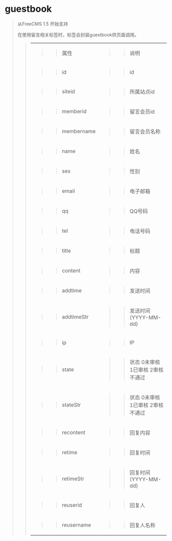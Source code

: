 # guestbook #
<p>
<blockquote><span>从FreeCMS 1.</span><span>5</span><span> 开始支持</span></p>
<p>
<span>在使用留言相关标签时，标签会封装</span><span>guestbook</span><span>供页面调用。</span></p>
<p>
<blockquote></p>
<table>
</blockquote><tbody>
<blockquote><tr>
<blockquote><td>
<blockquote><p>
<blockquote><span>属性</span></p>
</blockquote></blockquote></td>
<td>
<blockquote><p>
<blockquote><span>说明</span></p>
</blockquote></blockquote></td>
</blockquote></tr>
<tr>
<blockquote><td>
<blockquote><p>
<blockquote><span>id</span></p>
</blockquote></blockquote></td>
<td>
<blockquote><p>
<blockquote><span>id</span></p>
</blockquote></blockquote></td>
</blockquote></tr>
<tr>
<blockquote><td>
<blockquote><p>
<blockquote><span>siteid</span></p>
</blockquote></blockquote></td>
<td>
<blockquote><p>
<blockquote><span>所属站点</span><span>id</span></p>
</blockquote></blockquote></td>
</blockquote></tr>
<tr>
<blockquote><td>
<blockquote><p>
<blockquote><span>memberid</span></p>
</blockquote></blockquote></td>
<td>
<blockquote><p>
<blockquote><span>留言会员</span><span>id</span></p>
</blockquote></blockquote></td>
</blockquote></tr>
<tr>
<blockquote><td>
<blockquote><p>
<blockquote><span>membername</span></p>
</blockquote></blockquote></td>
<td>
<blockquote><p>
<blockquote><span>留言会员名称</span></p>
</blockquote></blockquote></td>
</blockquote></tr>
<tr>
<blockquote><td>
<blockquote><p>
<blockquote><span>name</span></p>
</blockquote></blockquote></td>
<td>
<blockquote><p>
<blockquote><span>姓名</span></p>
</blockquote></blockquote></td>
</blockquote></tr>
<tr>
<blockquote><td>
<blockquote><p>
<blockquote><span>sex</span></p>
</blockquote></blockquote></td>
<td>
<blockquote><p>
<blockquote><span>性别</span></p>
</blockquote></blockquote></td>
</blockquote></tr>
<tr>
<blockquote><td>
<blockquote><p>
<blockquote><span>email</span></p>
</blockquote></blockquote></td>
<td>
<blockquote><p>
<blockquote><span>电子邮箱</span></p>
</blockquote></blockquote></td>
</blockquote></tr>
<tr>
<blockquote><td>
<blockquote><p>
<blockquote><span>qq</span></p>
</blockquote></blockquote></td>
<td>
<blockquote><p>
<blockquote><span>QQ号码</span></p>
</blockquote></blockquote></td>
</blockquote></tr>
<tr>
<blockquote><td>
<blockquote><p>
<blockquote><span>tel</span></p>
</blockquote></blockquote></td>
<td>
<blockquote><p>
<blockquote><span>电话号码</span></p>
</blockquote></blockquote></td>
</blockquote></tr>
<tr>
<blockquote><td>
<blockquote><p>
<blockquote><span>title</span></p>
</blockquote></blockquote></td>
<td>
<blockquote><p>
<blockquote><span>标题</span></p>
</blockquote></blockquote></td>
</blockquote></tr>
<tr>
<blockquote><td>
<blockquote><p>
<blockquote><span>content</span></p>
</blockquote></blockquote></td>
<td>
<blockquote><p>
<blockquote><span>内容</span></p>
</blockquote></blockquote></td>
</blockquote></tr>
<tr>
<blockquote><td>
<blockquote><p>
<blockquote><span>addtime</span></p>
</blockquote></blockquote></td>
<td>
<blockquote><p>
<blockquote><span>发送时间</span></p>
</blockquote></blockquote></td>
</blockquote></tr>
<tr>
<blockquote><td>
<blockquote><p>
<blockquote><span>addtimeStr</span></p>
</blockquote></blockquote></td>
<td>
<blockquote><p>
<blockquote><span>发送时间(YYYY-MM-dd)</span></p>
</blockquote></blockquote></td>
</blockquote></tr>
<tr>
<blockquote><td>
<blockquote><p>
<blockquote><span>ip</span></p>
</blockquote></blockquote></td>
<td>
<blockquote><p>
<blockquote><span>IP</span></p>
</blockquote></blockquote></td>
</blockquote></tr>
<tr>
<blockquote><td>
<blockquote><p>
<blockquote><span>state</span></p>
</blockquote></blockquote></td>
<td>
<blockquote><p>
<blockquote><span>状态 0未审核 1已审核 2审核不通过</span></p>
</blockquote></blockquote></td>
</blockquote></tr>
<tr>
<blockquote><td>
<blockquote><p>
<blockquote><span>stateStr</span></p>
</blockquote></blockquote></td>
<td>
<blockquote><p>
<blockquote><span>状态 0未审核 1已审核 2审核不通过</span></p>
</blockquote></blockquote></td>
</blockquote></tr>
<tr>
<blockquote><td>
<blockquote><p>
<blockquote><span>recontent</span></p>
</blockquote></blockquote></td>
<td>
<blockquote><p>
<blockquote><span>回复内容</span></p>
</blockquote></blockquote></td>
</blockquote></tr>
<tr>
<blockquote><td>
<blockquote><p>
<blockquote><span>retime</span></p>
</blockquote></blockquote></td>
<td>
<blockquote><p>
<blockquote><span>回复时间</span></p>
</blockquote></blockquote></td>
</blockquote></tr>
<tr>
<blockquote><td>
<blockquote><p>
<blockquote><span>retimeStr</span></p>
</blockquote></blockquote></td>
<td>
<blockquote><p>
<blockquote><span>回复时间(YYYY-MM-dd)</span></p>
</blockquote></blockquote></td>
</blockquote></tr>
<tr>
<blockquote><td>
<blockquote><p>
<blockquote><span>re</span><span>userid</span></p>
</blockquote></blockquote></td>
<td>
<blockquote><p>
<blockquote><span>回复人</span></p>
</blockquote></blockquote></td>
</blockquote></tr>
<tr>
<blockquote><td>
<blockquote><p>
<blockquote><span>reusername</span></p>
</blockquote></blockquote></td>
<td>
<blockquote><p>
<blockquote><span>回复人名称</span></p>
</blockquote></blockquote></td>
</blockquote></tr>
</blockquote></tbody>
</table>
<p>
<blockquote></p>